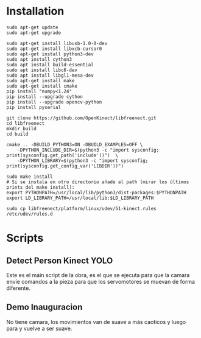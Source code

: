 # Installation

```
sudo apt-get update
sudo apt-get upgrade

sudo apt-get install libusb-1.0-0-dev
sudo apt-get install libxcb-cursor0
sudo apt-get install python3-dev
sudo apt install cython3
sudo apt install build-essential
sudo apt install libc6-dev
sudo apt install libgl1-mesa-dev
sudo apt-get install make
sudo apt-get install cmake 
pip install "numpy<1.24"
pip install --upgrade cython
pip install --upgrade opencv-python
pip install pyserial

git clone https://github.com/OpenKinect/libfreenect.git
cd libfreenect
mkdir build
cd build

cmake .. -DBUILD_PYTHON3=ON -DBUILD_EXAMPLES=OFF \
    -DPYTHON_INCLUDE_DIR=$(python3 -c "import sysconfig; print(sysconfig.get_path('include'))")  \
    -DPYTHON_LIBRARY=$(python3 -c "import sysconfig; print(sysconfig.get_config_var('LIBDIR'))")

sudo make install
# Si se instala en otro directorio añade al path (mirar los últimos prints del make install):
export PYTHONPATH=/usr/local/lib/python3/dist-packages:$PYTHONPATH
export LD_LIBRARY_PATH=/usr/local/lib:$LD_LIBRARY_PATH

sudo cp libfreenect/platform/linux/udev/51-kinect.rules /etc/udev/rules.d
```

# Scripts
## Detect Person Kinect YOLO
Este es el main script de la obra, es el que se ejecuta para que la camara envíe comandos a la pieza para que los servomotores se muevan de forma diferente.
## Demo Inauguracion
No tiene camara, los movimientos van de suave a más caoticos y luego para y vuelve a ser suave.